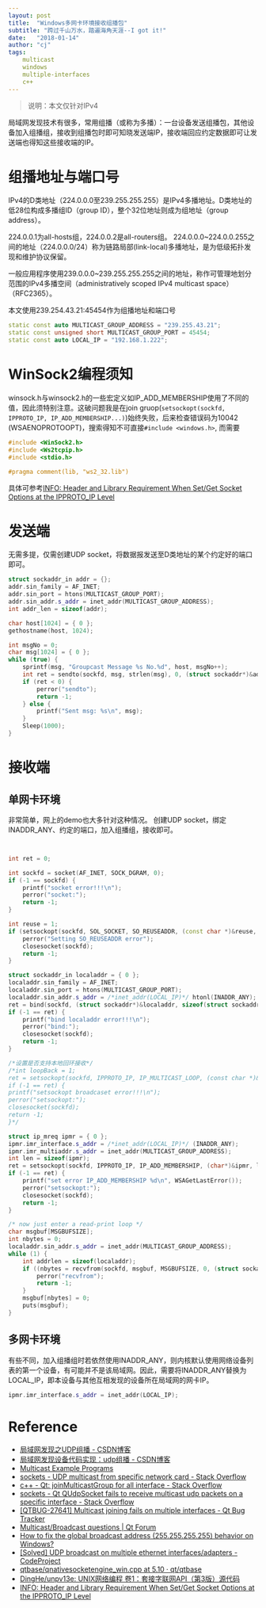 ```yaml
---
layout: post
title:  "Windows多网卡环境接收组播包"
subtitle: "跨过千山万水，踏遍海角天涯--I got it!"
date:   "2018-01-14" 
author: "cj"
tags:
    multicast
    windows
    multiple-interfaces
    c++
---
```


> 说明：本文仅针对IPv4


局域网发现技术有很多，常用组播（或称为多播）：一台设备发送组播包，其他设备加入组播组，接收到组播包时即可知晓发送端IP，接收端回应约定数据即可让发送端也得知这些接收端的IP。


# 组播地址与端口号

IPv4的D类地址（224.0.0.0至239.255.255.255）是IPv4多播地址。D类地址的低28位构成多播组ID（group ID），整个32位地址则成为组地址（group address）。

224.0.0.1为all-hosts组，224.0.0.2是all-routers组。
224.0.0.0~224.0.0.255之间的地址（224.0.0.0/24）称为链路局部(link-local)多播地址，是为低级拓扑发现和维护协议保留。

一般应用程序使用239.0.0.0~239.255.255.255之间的地址，称作可管理地划分范围的IPv4多播空间（administratively scoped IPv4 multicast space）（RFC2365）。

本文使用239.254.43.21:45454作为组播地址和端口号
``` c++
static const auto MULTICAST_GROUP_ADDRESS = "239.255.43.21";
static const unsigned short MULTICAST_GROUP_PORT = 45454;
static const auto LOCAL_IP = "192.168.1.222";
```

# WinSock2编程须知
winsock.h与winsock2.h的一些宏定义如IP_ADD_MEMBERSHIP使用了不同的值，因此须特别注意。这破问题我是在join gruop(```setsockopt(sockfd, IPPROTO_IP, IP_ADD_MEMBERSHIP...)```)始终失败，后来检查错误码为10042 (WSAENOPROTOOPT)，搜索得知不可直接```#include <windows.h>```, 而需要
``` c++
#include <WinSock2.h>
#include <Ws2tcpip.h>
#include <stdio.h>

#pragma comment(lib, "ws2_32.lib")
```
具体可参考[INFO: Header and Library Requirement When Set/Get Socket Options at the IPPROTO_IP Level](https://support.microsoft.com/en-us/help/257460/info-header-and-library-requirement-when-set-get-socket-options-at-the)

# 发送端
无需多提，仅需创建UDP socket，将数据报发送至D类地址的某个约定好的端口即可。
``` c++
struct sockaddr_in addr = {};
addr.sin_family = AF_INET;
addr.sin_port = htons(MULTICAST_GROUP_PORT);
addr.sin_addr.s_addr = inet_addr(MULTICAST_GROUP_ADDRESS);
int addr_len = sizeof(addr);

char host[1024] = { 0 };
gethostname(host, 1024);

int msgNo = 0;
char msg[1024] = { 0 };
while (true) {
    sprintf(msg, "Groupcast Message %s No.%d", host, msgNo++);
    int ret = sendto(sockfd, msg, strlen(msg), 0, (struct sockaddr*)&addr, addr_len);
    if (ret < 0) {
        perror("sendto");
        return -1;
    } else {
        printf("Sent msg: %s\n", msg);
    }
    Sleep(1000);
}
```


# 接收端

## 单网卡环境

非常简单，网上的demo也大多针对这种情况。
创建UDP socket，绑定INADDR_ANY、约定的端口，加入组播组，接收即可。
``` c++


int ret = 0;

int sockfd = socket(AF_INET, SOCK_DGRAM, 0);
if (-1 == sockfd) {
    printf("socket error!!!\n");
    perror("socket:");
    return -1;
}

int reuse = 1;
if (setsockopt(sockfd, SOL_SOCKET, SO_REUSEADDR, (const char *)&reuse, sizeof(reuse)) < 0) {
    perror("Setting SO_REUSEADDR error");
    closesocket(sockfd);
    return -1;
}

struct sockaddr_in localaddr = { 0 };
localaddr.sin_family = AF_INET;
localaddr.sin_port = htons(MULTICAST_GROUP_PORT);
localaddr.sin_addr.s_addr = /*inet_addr(LOCAL_IP)*/ htonl(INADDR_ANY);
ret = bind(sockfd, (struct sockaddr*)&localaddr, sizeof(struct sockaddr));
if (-1 == ret) {
    printf("bind localaddr error!!!\n");
    perror("bind:");
    closesocket(sockfd);
    return -1;
}

/*设置是否支持本地回环接收*/
/*int loopBack = 1;
ret = setsockopt(sockfd, IPPROTO_IP, IP_MULTICAST_LOOP, (const char *)&loopBack, sizeof(loopBack));
if (-1 == ret) {
printf("setsockopt broadcaset error!!!\n");
perror("setsockopt:");
closesocket(sockfd);
return -1;
}*/

struct ip_mreq ipmr = { 0 };
ipmr.imr_interface.s_addr = /*inet_addr(LOCAL_IP)*/ (INADDR_ANY);
ipmr.imr_multiaddr.s_addr = inet_addr(MULTICAST_GROUP_ADDRESS);
int len = sizeof(ipmr);
ret = setsockopt(sockfd, IPPROTO_IP, IP_ADD_MEMBERSHIP, (char*)&ipmr, len);
if (-1 == ret) {
    printf("set error IP_ADD_MEMBERSHIP %d\n", WSAGetLastError());
    perror("setsockopt:");
    closesocket(sockfd);
    return -1;
}

/* now just enter a read-print loop */
char msgbuf[MSGBUFSIZE];
int nbytes = 0;
localaddr.sin_addr.s_addr = inet_addr(MULTICAST_GROUP_ADDRESS);
while (1) {
    int addrlen = sizeof(localaddr);
    if ((nbytes = recvfrom(sockfd, msgbuf, MSGBUFSIZE, 0, (struct sockaddr *) &localaddr, &addrlen)) < 0) {
        perror("recvfrom");
        return -1;
    }
    msgbuf[nbytes] = 0;
    puts(msgbuf);
}

```
## 多网卡环境

有些不同，加入组播组时若依然使用INADDR_ANY，则内核默认使用网络设备列表的第一个设备，有可能并不是该局域网。因此，需要将INADDR_ANY替换为LOCAL_IP，即本设备与其他互相发现的设备所在局域网的网卡IP。
``` c++
ipmr.imr_interface.s_addr = inet_addr(LOCAL_IP);
```









# Reference
* [局域网发现之UDP组播 - CSDN博客](http://blog.csdn.net/lixin88/article/details/55209630)
* [局域网发现设备代码实现：udp组播 - CSDN博客](http://blog.csdn.net/lixin88/article/details/56013014)
* [Multicast Example Programs](http://ntrg.cs.tcd.ie/undergrad/4ba2/multicast/antony/example.html)
* [sockets - UDP multicast from specific network card - Stack Overflow](https://stackoverflow.com/questions/4054238/udp-multicast-from-specific-network-card)
* [c++ - Qt: joinMulticastGroup for all interface - Stack Overflow](https://stackoverflow.com/questions/19218994/qt-joinmulticastgroup-for-all-interface)
* [sockets - Qt QUdpSocket fails to receive multicast udp packets on a specific interface - Stack Overflow](https://stackoverflow.com/questions/46303447/qt-qudpsocket-fails-to-receive-multicast-udp-packets-on-a-specific-interface)
* [[QTBUG-27641] Multicast joining fails on multiple interfaces - Qt Bug Tracker](https://bugreports.qt.io/browse/QTBUG-27641)
* [Multicast/Broadcast questions | Qt Forum](https://forum.qt.io/topic/27579/multicast-broadcast-questions/6)
* [How to fix the global broadcast address (255.255.255.255) behavior on Windows?](https://social.technet.microsoft.com/Forums/windows/en-US/72e7387a-9f2c-4bf4-a004-c89ddde1c8aa/how-to-fix-the-global-broadcast-address-255255255255-behavior-on-windows?forum=w7itpronetworking)
* [[Solved] UDP broadcast on multiple ethernet interfaces/adapters - CodeProject](https://www.codeproject.com/Questions/524739/UDPplusbroadcastplusonplusmultipleplusethernetplus)
* [qtbase/qnativesocketengine_win.cpp at 5.10 · qt/qtbase](https://github.com/qt/qtbase/blob/5.10/src/network/socket/qnativesocketengine_win.cpp)
* [DingHe/unpv13e: UNIX网络编程 卷1：套接字联网API（第3版）源代码](https://github.com/DingHe/unpv13e)
* [INFO: Header and Library Requirement When Set/Get Socket Options at the IPPROTO_IP Level](https://support.microsoft.com/en-us/help/257460/info-header-and-library-requirement-when-set-get-socket-options-at-the)